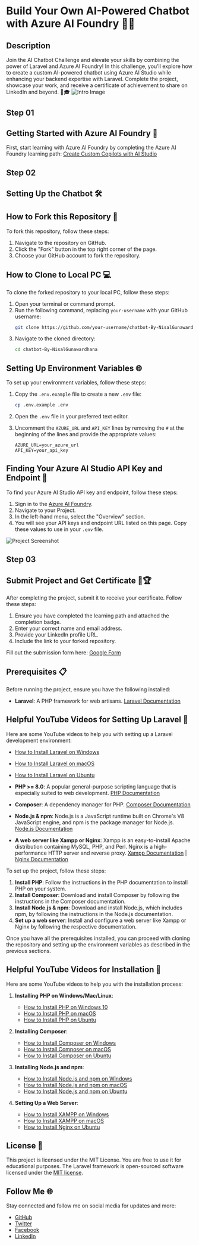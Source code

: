 # Build Your Own AI-Powered Chatbot with Azure AI Foundry 🤖💡

## Description

Join the AI Chatbot Challenge and elevate your skills by combining the power of Laravel and Azure AI Foundry! In this challenge, you’ll explore how to create a custom AI-powered chatbot using Azure AI Studio while enhancing your backend expertise with Laravel. Complete the project, showcase your work, and receive a certificate of achievement to share on LinkedIn and beyond. 📜🎓
![Intro Image](public/images/intro.png)

## Step 01
## Getting Started with Azure AI Foundry 🚀

First, start learning with Azure AI Foundry by completing the Azure AI Foundry learning path: [Create Custom Copilots with AI Studio](https://learn.microsoft.com/training/paths/create-custom-copilots-ai-studio?wt.mc_id=studentamb_365539)

## Step 02
## Setting Up the Chatbot 🛠️

## How to Fork this Repository 🍴

To fork this repository, follow these steps:
1. Navigate to the repository on GitHub.
2. Click the "Fork" button in the top right corner of the page.
3. Choose your GitHub account to fork the repository.

## How to Clone to Local PC 💻

To clone the forked repository to your local PC, follow these steps:
1. Open your terminal or command prompt.
2. Run the following command, replacing `your-username` with your GitHub username:
    ```bash
    git clone https://github.com/your-username/chatbot-By-NisalGunawardhana.git
    ```
3. Navigate to the cloned directory:
    ```bash
    cd chatbot-By-NisalGunawardhana
    ```

## Setting Up Environment Variables 🌐

To set up your environment variables, follow these steps:
    
1. Copy the `.env.example` file to create a new `.env` file:
    ```bash
    cp .env.example .env
    ```
    
2. Open the `.env` file in your preferred text editor.
    
3. Uncomment the `AZURE_URL` and `API_KEY` lines by removing the `#` at the beginning of the lines and provide the appropriate values:
    ```env
    AZURE_URL=your_azure_url
    API_KEY=your_api_key
    ```

## Finding Your Azure AI Studio API Key and Endpoint 🔑

To find your Azure AI Studio API key and endpoint, follow these steps:

1. Sign in to the [Azure AI Foundry](https://ai.azure.com/).
2. Navigate to your Project.
3. In the left-hand menu, select the "Overview" section.
4. You will see your API keys and endpoint URL listed on this page. Copy these values to use in your `.env` file.

![Project Screenshot](public/images/image01.png)

## Step 03
## Submit Project and Get Certificate 🎉🏆

After completing the project, submit it to receive your certificate. Follow these steps:

1. Ensure you have completed the learning path and attached the completion badge.
2. Enter your correct name and email address.
3. Provide your LinkedIn profile URL.
4. Include the link to your forked repository.

Fill out the submission form here: [Google Form](https://forms.gle/JHWgNUQkyPTb9HSh8)

## Prerequisites 📋

Before running the project, ensure you have the following installed:

- **Laravel**: A PHP framework for web artisans. [Laravel Documentation](https://laravel.com/docs)
    
## Helpful YouTube Videos for Setting Up Laravel 🎥

Here are some YouTube videos to help you with setting up a Laravel development environment:

- [How to Install Laravel on Windows](https://www.youtube.com/watch?v=MFh0Fd7BsjE)
- [How to Install Laravel on macOS](https://www.youtube.com/watch?v=4q0gYjAVonI)
- [How to Install Laravel on Ubuntu](https://www.youtube.com/watch?v=ImtZ5yENzgE)

- **PHP >= 8.0**: A popular general-purpose scripting language that is especially suited to web development. [PHP Documentation](https://www.php.net/docs.php)
- **Composer**: A dependency manager for PHP. [Composer Documentation](https://getcomposer.org/doc/)
- **Node.js & npm**: Node.js is a JavaScript runtime built on Chrome's V8 JavaScript engine, and npm is the package manager for Node.js. [Node.js Documentation](https://nodejs.org/en/docs/)
- **A web server like Xampp or Nginx**: Xampp is an easy-to-install Apache distribution containing MySQL, PHP, and Perl. Nginx is a high-performance HTTP server and reverse proxy. [Xampp Documentation](https://www.apachefriends.org/index.html) | [Nginx Documentation](https://nginx.org/en/docs/)

To set up the project, follow these steps:

1. **Install PHP**: Follow the instructions in the PHP documentation to install PHP on your system.
2. **Install Composer**: Download and install Composer by following the instructions in the Composer documentation.
3. **Install Node.js & npm**: Download and install Node.js, which includes npm, by following the instructions in the Node.js documentation.
4. **Set up a web server**: Install and configure a web server like Xampp or Nginx by following the respective documentation.

Once you have all the prerequisites installed, you can proceed with cloning the repository and setting up the environment variables as described in the previous sections.

## Helpful YouTube Videos for Installation 🎥

Here are some YouTube videos to help you with the installation process:

1. **Installing PHP on Windows/Mac/Linux**:
    - [How to Install PHP on Windows 10](https://www.youtube.com/watch?v=OK_JCtrrv-c)
    - [How to Install PHP on macOS](https://www.youtube.com/watch?v=y3hLXe0rfn4)
    - [How to Install PHP on Ubuntu](https://www.youtube.com/watch?v=K5n1k0p-5e0)

2. **Installing Composer**:
    - [How to Install Composer on Windows](https://www.youtube.com/watch?v=1K77xg8JH0Y)
    - [How to Install Composer on macOS](https://www.youtube.com/watch?v=Tf5jz4ZkGfw)
    - [How to Install Composer on Ubuntu](https://www.youtube.com/watch?v=8QnZ3QhUqXM)

3. **Installing Node.js and npm**:
    - [How to Install Node.js and npm on Windows](https://www.youtube.com/watch?v=kQabFyl9r9I)
    - [How to Install Node.js and npm on macOS](https://www.youtube.com/watch?v=Imj8PgG3bZU)
    - [How to Install Node.js and npm on Ubuntu](https://www.youtube.com/watch?v=kYtRSSpUduw)

4. **Setting Up a Web Server**:
    - [How to Install XAMPP on Windows](https://www.youtube.com/watch?v=h6DEDm7C37A)
    - [How to Install XAMPP on macOS](https://www.youtube.com/watch?v=CCENlDeGvv8&t=254s)
    - [How to Install Nginx on Ubuntu](https://www.youtube.com/watch?v=7YqlP7HYU1g)

## License 📄

This project is licensed under the MIT License. You are free to use it for educational purposes.
The Laravel framework is open-sourced software licensed under the [MIT license](https://opensource.org/licenses/MIT).

## Follow Me 🌐

Stay connected and follow me on social media for updates and more:

- [GitHub](https://github.com/nisalgunawardhana)
- [Twitter](https://twitter.com/thenisas)
- [Facebook](https://web.facebook.com/thenisals/)
- [LinkedIn](https://www.linkedin.com/in/nisalgunawardhana/)
